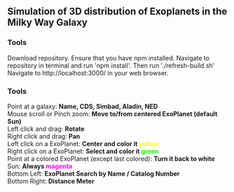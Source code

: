 ## Simulation of 3D distribution of Exoplanets in the Milky Way Galaxy

<p></p>


### Tools

Download repository.
Ensure that you have npm installed. 
Navigate to repository in terminal and run 'npm install'.
Then run './refresh-build.sh'
Navigate to http://localhost:3000/ in your web browser. 



### Tools
<p>Point at a galaxy: <b>Name, CDS, Simbad, Aladin, NED</b><br>
Mouse scroll or Pinch zoom: <b>Move to/from centered ExoPlanet (default Sun)</b><br>Left click and drag: <b>Rotate</b><br>Right click and drag: <b>Pan</b><br>
Left click on a ExoPlanet: <b>Center and color it <span style='color:#ff0;'>yellow</span></b><br>
Right click on a ExoPlanet: <b>Select and color it <span style='color:#0f0;'>green</span></b><br>
Point at a colored ExoPlanet (except last colored): <b>Turn it back to white</b><br>
Sun: <b>Always <span style='color:#f0f;'>magenta</span></b><br>
Bottom Left: <b>ExoPlanet Search by Name / Catalog Number</b><br>
Bottom Right: <b>Distance Meter</b></p>


